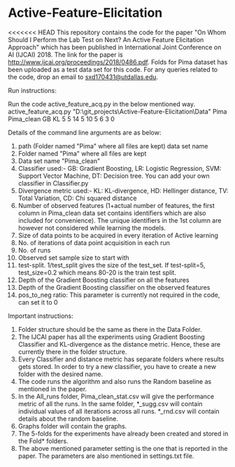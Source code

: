 # Active-Feature-Elicitation

<<<<<<< HEAD
This repository contains the code for the paper "On Whom Should I Perform the Lab Test on Next? An Active Feature Elicitation Approach" which has been published in International Joint Conference on AI (IJCAI) 2018.  The link for the paper is http://www.ijcai.org/proceedings/2018/0486.pdf. Folds for Pima dataset has been uploaded as a test data set for this code. For any queries related to the code, drop an email to sxd170431@utdallas.edu.

Run instructions:

Run the code active_feature_acq.py in the below mentioned way.
active_feature_acq.py "D:\git_projects\Active-Feature-Elicitation\Data" Pima Pima_clean GB KL 5 5 14 5 10 5 6 3 0
 
Details of the command line arguments are as below:

1. path (Folder named "Pima" where all files are kept) data set name  
2. Folder named "Pima" where all files are kept
3. Data set name "Pima_clean"
4. Classifier used:- GB: Gradient Boosting, LR: Logistic Regression, SVM: Support Vector Machine, DT: Decision tree. You can add your own classifier in Classifier.py
5. Divergence metric used:- KL: KL-divergence, HD: Hellinger distance, TV: Total Variation, CD: Chi squared distance 
6. Number of observed features (1+actual number of features, the first column in Pima_clean data set contains identifiers which are also included for convenience). The unique identifiers in the 1st column are however not considered while learning the models.
7. Size of data points to be acquired in every iteration of Active learning
8. No. of iterations of data point acquisition in each run
9. No. of runs 
10. Observed set sample size to start with 
11. test-split. 1/test_split gives the size of the test_set. If test-split=5, test_size=0.2 which means 80-20 is the train test split.
12. Depth of the Gradient Boosting classifier on all the features
13. Depth of the Gradient Boosting classifier on the observed features
14. pos_to_neg ratio: This parameter is currently not required in the code, can set it to 0 

Important instructions:

1. Folder structure should be the same as there in the Data Folder.
2. The IJCAI paper has all the experiments using Gradient Boosting Classifier and KL-divergence as the distance metric. Hence, these are currently there in the folder structure.
3. Every Classifier and distance metric has separate folders where results gets stored. In order to try a new classifier, you have to create a new folder with the desired name.
4. The code runs the algorithm and also runs the Random baseline as mentioned in the paper. 
5. In the All_runs folder, Pima_clean_stat.csv will give the performance metric of all the runs. In the same folder, *_sugg.csv will contain individual values of all iterations across all runs. *_rnd.csv will contain details about the random baseline.
6. Graphs folder will contain the graphs.
7. The 5-folds for the experiments have already been created and stored in the Fold* folders.
8. The above mentioned parameter setting is the one that is reported in the paper. The parameters are also mentioned in settings.txt file.
